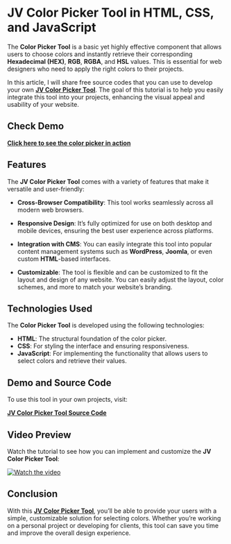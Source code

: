 # JV Color Picker Tool in HTML, CSS, and JavaScript

The **Color Picker Tool** is a basic yet highly effective component that allows users to choose colors and instantly retrieve their corresponding **Hexadecimal (HEX)**, **RGB**, **RGBA**, and **HSL** values. This is essential for web designers who need to apply the right colors to their projects.

In this article, I will share free source codes that you can use to develop your own **[**JV Color Picker Tool**](https://jvcodes.com/color-picker-tool-in-html-css-and-javascript)**. The goal of this tutorial is to help you easily integrate this tool into your projects, enhancing the visual appeal and usability of your website.

## Check Demo

[**Click here to see the color picker in action**](https://jvcodes.com/color-picker-tool)

## Features

The **JV Color Picker Tool** comes with a variety of features that make it versatile and user-friendly:

- **Cross-Browser Compatibility**: This tool works seamlessly across all modern web browsers.
  
- **Responsive Design**: It’s fully optimized for use on both desktop and mobile devices, ensuring the best user experience across platforms.

- **Integration with CMS**: You can easily integrate this tool into popular content management systems such as **WordPress**, **Joomla**, or even custom **HTML**-based interfaces.

- **Customizable**: The tool is flexible and can be customized to fit the layout and design of any website. You can easily adjust the layout, color schemes, and more to match your website’s branding.

## Technologies Used

The **Color Picker Tool** is developed using the following technologies:

- **HTML**: The structural foundation of the color picker.
- **CSS**: For styling the interface and ensuring responsiveness.
- **JavaScript**: For implementing the functionality that allows users to select colors and retrieve their values.

## Demo and Source Code

To use this tool in your own projects, visit:

[**JV Color Picker Tool Source Code**](https://jvcodes.com/color-picker-tool-in-html-css-and-javascript)

## Video Preview

Watch the tutorial to see how you can implement and customize the **JV Color Picker Tool**:

[![Watch the video](https://img.youtube.com/vi/q_GNHTBzC_c/0.jpg)](https://www.youtube.com/watch?v=q_GNHTBzC_c)

## Conclusion

With this [**JV Color Picker Tool**](https://jvcodes.com/color-picker-tool-in-html-css-and-javascript), you’ll be able to provide your users with a simple, customizable solution for selecting colors. Whether you’re working on a personal project or developing for clients, this tool can save you time and improve the overall design experience.


